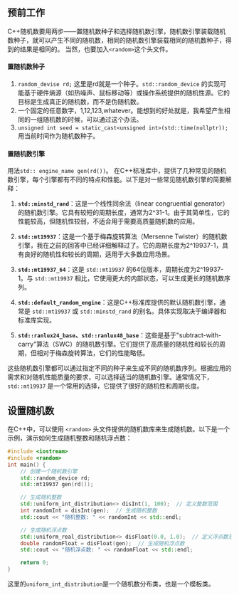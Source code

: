 ## 预前工作
C++随机数要用两步——置随机数种子和选择随机数引擎，随机数引擎装载随机数种子，就可以产生不同的随机数，相同的随机数引擎装载相同的随机数种子，得到的结果是相同的。
当然，也要加入`<random>`这个头文件。

#### 置随机数种子
1. `random_devise rd;` 这里是rd就是一个种子。`std::random_device` 的实现可能基于硬件熵源（如热噪声、鼠标移动等）或操作系统提供的随机性源。它的目标是生成真正的随机数，而不是伪随机数。
2. 一个固定的任意数字，1,12,123,whatever。能想到的好处就是，我希望产生相同的一组随机数的时候，可以通过这个办法。
3. `unsigned int seed = static_cast<unsigned int>(std::time(nullptr));  ` 用当前时间作为随机数种子。

#### 置随机数引擎
用法`std:: engine_name gen(rd())`。
在C++标准库中，提供了几种常见的随机数引擎，每个引擎都有不同的特点和性能。以下是对一些常见随机数引擎的简要解释：

1. **`std::minstd_rand`**：这是一个线性同余法（linear congruential generator）的随机数引擎。它具有较短的周期长度，通常为2^31-1。由于其简单性，它的性能较高，但随机性较弱，不适合用于需要高质量随机数的应用。

2. **`std::mt19937`**：这是一个基于梅森旋转算法（Mersenne Twister）的随机数引擎，我在之前的回答中已经详细解释过了。它的周期长度为2^19937-1，具有良好的随机性和较长的周期，适用于大多数应用场景。

3. **`std::mt19937_64`**：这是 `std::mt19937` 的64位版本，周期长度为2^19937-1。与 `std::mt19937` 相比，它使用更大的内部状态，可以生成更长的随机数序列。

4. **`std::default_random_engine`**：这是C++标准库提供的默认随机数引擎，通常是 `std::mt19937` 或 `std::minstd_rand` 的别名。具体实现取决于编译器和标准库实现。

5. **`std::ranlux24_base`、`std::ranlux48_base`**：这些是基于"subtract-with-carry"算法（SWC）的随机数引擎。它们提供了高质量的随机性和较长的周期，但相对于梅森旋转算法，它们的性能略低。

这些随机数引擎都可以通过指定不同的种子来生成不同的随机数序列。根据应用的需求和对随机性能质量的要求，可以选择适当的随机数引擎。通常情况下，`std::mt19937` 是一个常用的选择，它提供了很好的随机性和周期长度。

## 设置随机数
在C++中，可以使用 `<random>` 头文件提供的随机数库来生成随机数。以下是一个示例，演示如何生成随机整数和随机浮点数：

```cpp
#include <iostream>
#include <random>
int main() {
    // 创建一个随机数引擎
    std::random_device rd;
    std::mt19937 gen(rd());

    // 生成随机整数
    std::uniform_int_distribution<> disInt(1, 100);  // 定义整数范围
    int randomInt = disInt(gen);  // 生成随机整数
    std::cout << "随机整数: " << randomInt << std::endl;

    // 生成随机浮点数
    std::uniform_real_distribution<> disFloat(0.0, 1.0);  // 定义浮点数范围
    double randomFloat = disFloat(gen);  // 生成随机浮点数
    std::cout << "随机浮点数: " << randomFloat << std::endl;

    return 0;
}
```
这里的`uniform_int_distribution`是一个随机数分布类，也是一个模板类。

